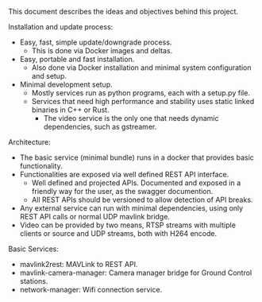 This document describes the ideas and objectives behind this project.

Installation and update process:
  - Easy, fast, simple update/downgrade process.
    - This is done via Docker images and deltas.
  - Easy, portable and fast installation.
    - Also done via Docker installation and minimal system configuration and setup.
  - Minimal development setup.
    - Mostly services run as python programs, each with a setup.py file.
    - Services that need high performance and stability uses static linked binaries in C++ or Rust.
      - The video service is the only one that needs dynamic dependencies, such as gstreamer.

Architecture:
  - The basic service (minimal bundle) runs in a docker that provides basic functionality.
  - Functionalities are exposed via well defined REST API interface.
    - Well defined and projected APIs. Documented and exposed in a friendly way for the user, as the swagger documention.
    - All REST APIs should be versioned to allow detection of API breaks.
  - Any external service can run with minimal dependencies, using only REST API calls or normal UDP mavlink bridge.
  - Video can be provided by two means, RTSP streams with multiple clients or source and UDP streams, both with H264 encode.
  
Basic Services:
  - mavlink2rest: MAVLink to REST API.
  - mavlink-camera-manager: Camera manager bridge for Ground Control stations.
  - network-manager: Wifi connection service.
